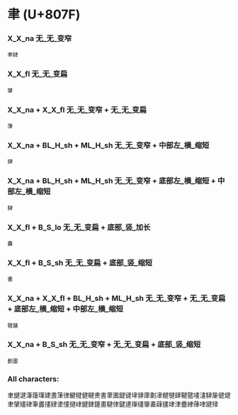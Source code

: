# 聿 (U+807F) 

### X_X_na 无_无_变窄
`聿肄`

### X_X_fl 无_无_变扁
`肈`

### X_X_na + X_X_fl 无_无_变窄 + 无_无_变扁
`葏`

### X_X_na + BL_H_sh + ML_H_sh 无_无_变窄 + 中部左_横_缩短
`貄`

### X_X_na + BL_H_sh + ML_H_sh 无_无_变窄 + 底部左_横_缩短 + 中部左_横_缩短
`䮇`

### X_X_fl + B_S_lo 无_无_变扁 + 底部_竖_加长
`䀌`

### X_X_fl + B_S_sh 无_无_变扁 + 底部_竖_缩短
`畵`

### X_X_na + X_X_fl + BL_H_sh + ML_H_sh 无_无_变窄 + 无_无_变扁 + 底部左_横_缩短 + 中部左_横_缩短
`毽㯬`

### X_X_na + B_S_sh 无_无_变窄 + 无_无_变扁 + 底部_竖_缩短
`劃圕`

### All characters:
聿旔湕潷箻㻶建晝葏律鰎䊕健睷㶳書茟圕䭈键垏貄㡽劃冿楗犍肆鞬毽㗲澅䮇肁徤煡聿肈嫿硉筆䀌㩇肄堻㦎揵峍腱銉㯬畫騝侓鍵䢖嵂繣肇畵蕼䐸珒津衋䋖葎㖀踺肂
